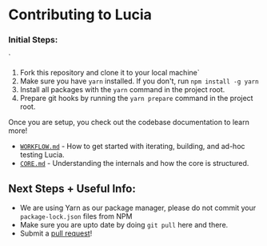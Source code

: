 # Contributing to Lucia

### Initial Steps:
`
1. Fork this repository and clone it to your local machine`
2. Make sure you have `yarn` installed. If you don't, run `npm install -g yarn`
3. Install all packages with the `yarn` command in the project root.
3. Prepare git hooks by running the `yarn prepare` command in the project root.

Once you are setup, you check out the codebase documentation to learn more!
- [`WORKFLOW.md`](../codebase/WORKFLOW.md) - How to get started with iterating, building, and ad-hoc testing Lucia.
- [`CORE.md`](../codebase/CORE.md) - Understanding the internals and how the core is structured.

## Next Steps + Useful Info:

- We are using Yarn as our package manager, please do not commit your `package-lock.json` files from NPM
- Make sure you are upto date by doing `git pull` here and there.
- Submit a <a href="https://github.com/aidenybai/lucia/pulls">pull request</a>!
